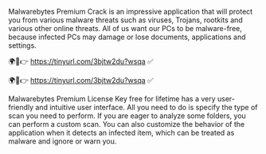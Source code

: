 Malwarebytes Premium Crack is an impressive application that will protect you from various malware threats such as viruses, Trojans, rootkits and various other online threats. All of us want our PCs to be malware-free, because infected PCs may damage or lose documents, applications and settings.


🌍🎯👉 https://tinyurl.com/3bjtw2du?wsqa ✅

🌍🎯👉 https://tinyurl.com/3bjtw2du?wsqa ✅

Malwarebytes Premium License Key free for lifetime has a very user-friendly and intuitive user interface. All you need to do is specify the type of scan you need to perform. If you are eager to analyze some folders, you can perform a custom scan. You can also customize the behavior of the application when it detects an infected item, which can be treated as malware and ignore or warn you.

